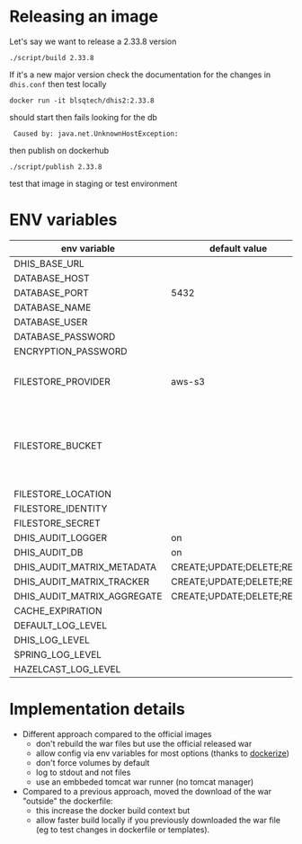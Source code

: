 


# Releasing an image

Let's say we want to release a 2.33.8 version
```
./script/build 2.33.8
```
If it's a new major version check the documentation for the changes in `dhis.conf`
then test locally
```
docker run -it blsqtech/dhis2:2.33.8
```
should start then fails looking for the db
```
 Caused by: java.net.UnknownHostException: 
```

then publish on dockerhub
```
./script/publish 2.33.8
```

test that image in staging or test environment



# ENV variables

| env variable          | default value  |  description                     |
|-----------------------|----------------|----------------------------------|
| DHIS_BASE_URL         |                |                                  |
| DATABASE_HOST         |                |                                  |
| DATABASE_PORT         |   5432         |                                  |
| DATABASE_NAME         |                |                                  |
| DATABASE_USER         |                |                                  |  
| DATABASE_PASSWORD     |                |                                  |
| ENCRYPTION_PASSWORD   |                | |
| FILESTORE_PROVIDER    | aws-s3         | other possible value `filesystem`  |
| FILESTORE_BUCKET      |                | note that older version don't support eu-central-1 |
| FILESTORE_LOCATION    |                |                                  |
| FILESTORE_IDENTITY    |                |                                  |
| FILESTORE_SECRET      |                |                                  |
| DHIS_AUDIT_LOGGER     |   on           |                                  |
| DHIS_AUDIT_DB         |   on           |                                  |
| DHIS_AUDIT_MATRIX_METADATA | CREATE;UPDATE;DELETE;READ | |
| DHIS_AUDIT_MATRIX_TRACKER | CREATE;UPDATE;DELETE;READ | |
| DHIS_AUDIT_MATRIX_AGGREGATE | CREATE;UPDATE;DELETE;READ | |
| CACHE_EXPIRATION
| DEFAULT_LOG_LEVEL
| DHIS_LOG_LEVEL
| SPRING_LOG_LEVEL
| HAZELCAST_LOG_LEVEL

# Implementation details

* Different approach compared to the official images
  - don't rebuild the war files but use the official released war
  - allow config via env variables for most options (thanks to [dockerize](https://github.com/jwilder/dockerize))
  - don't force volumes by default
  - log to stdout and not files
  - use an embbeded tomcat war runner (no tomcat manager)
* Compared to a previous approach, moved the download of the war "outside" the dockerfile:
  - this increase the docker build context but 
  - allow faster build locally if you previously downloaded the war file (eg to test changes in dockerfile or templates).